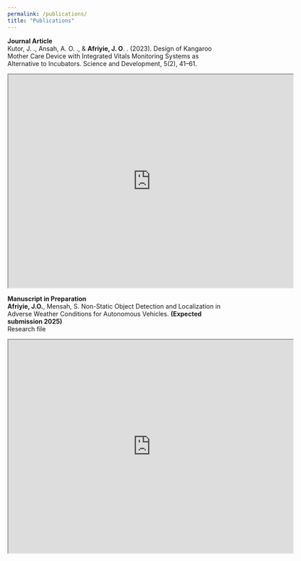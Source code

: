 ```yaml
---
permalink: /publications/
title: "Publications"
---
```

**Journal Article** <br>
Kutor, J. ., Ansah, A. O. ., & **Afriyie, J. O**. . (2023). Design of Kangaroo Mother Care Device with Integrated Vitals Monitoring Systems as Alternative to Incubators. Science and Development, 5(2), 41–61.
<iframe src="https://drive.google.com/file/d/1ZPaOFWN_7rNnkBFZ2ZXsO8_6b3hiK4No/preview" width="640" height="480" allow="autoplay"></iframe>

**Manuscript in Preparation** <br>
**Afriyie,  J.O.**, Mensah, S. Non-Static Object Detection and Localization in Adverse Weather Conditions for Autonomous Vehicles. **(Expected  submission  2025)** <br> Research file 
<iframe src="https://drive.google.com/file/d/1HANwoeM-xiakPYh7QK1_6NVXhjdMNWV0/preview" width="640" height="480" allow="autoplay"></iframe>
